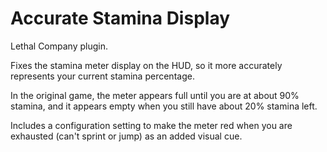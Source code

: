 # Accurate Stamina Display
Lethal Company plugin.

Fixes the stamina meter display on the HUD, so it more accurately represents your current stamina percentage.

In the original game, the meter appears full until you are at about 90% stamina, and it appears empty when you still have about 20% stamina left.

Includes a configuration setting to make the meter red when you are exhausted (can't sprint or jump) as an added visual cue.